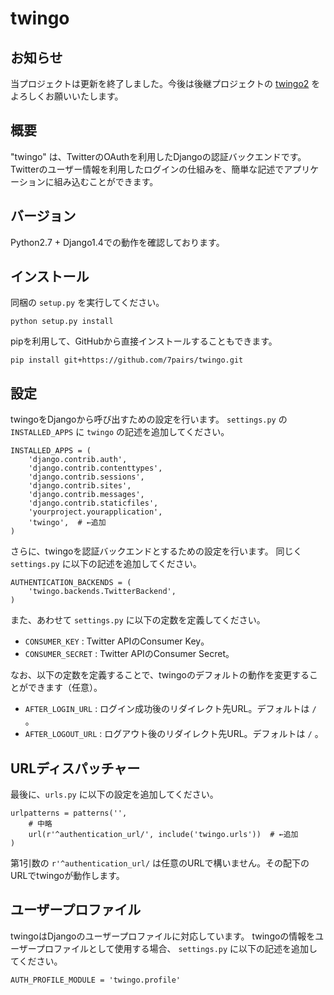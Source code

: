 # twingo

## お知らせ

当プロジェクトは更新を終了しました。今後は後継プロジェクトの [twingo2](https://github.com/7pairs/twingo2) をよろしくお願いいたします。

## 概要

"twingo" は、TwitterのOAuthを利用したDjangoの認証バックエンドです。
Twitterのユーザー情報を利用したログインの仕組みを、簡単な記述でアプリケーションに組み込むことができます。

## バージョン

Python2.7 + Django1.4での動作を確認しております。

## インストール

同梱の `setup.py` を実行してください。

```
python setup.py install
```

pipを利用して、GitHubから直接インストールすることもできます。

```
pip install git+https://github.com/7pairs/twingo.git
```

## 設定

twingoをDjangoから呼び出すための設定を行います。
`settings.py` の `INSTALLED_APPS` に `twingo` の記述を追加してください。

```
INSTALLED_APPS = (
    'django.contrib.auth',
    'django.contrib.contenttypes',
    'django.contrib.sessions',
    'django.contrib.sites',
    'django.contrib.messages',
    'django.contrib.staticfiles',
    'yourproject.yourapplication',
    'twingo',  # ←追加
)
```

さらに、twingoを認証バックエンドとするための設定を行います。
同じく `settings.py` に以下の記述を追加してください。

```
AUTHENTICATION_BACKENDS = (
    'twingo.backends.TwitterBackend',
)
```

また、あわせて `settings.py` に以下の定数を定義してください。

* `CONSUMER_KEY` : Twitter APIのConsumer Key。
* `CONSUMER_SECRET` : Twitter APIのConsumer Secret。

なお、以下の定数を定義することで、twingoのデフォルトの動作を変更することができます（任意）。

* `AFTER_LOGIN_URL` : ログイン成功後のリダイレクト先URL。デフォルトは `/` 。
* `AFTER_LOGOUT_URL` : ログアウト後のリダイレクト先URL。デフォルトは `/` 。

## URLディスパッチャー

最後に、`urls.py` に以下の設定を追加してください。

```
urlpatterns = patterns('',
    # 中略
    url(r'^authentication_url/', include('twingo.urls'))  # ←追加
)
```

第1引数の `r'^authentication_url/` は任意のURLで構いません。その配下のURLでtwingoが動作します。

## ユーザープロファイル

twingoはDjangoのユーザープロファイルに対応しています。
twingoの情報をユーザープロファイルとして使用する場合、 `settings.py` に以下の記述を追加してください。

```
AUTH_PROFILE_MODULE = 'twingo.profile'
```
